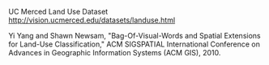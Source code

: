 
UC Merced Land Use Dataset
http://vision.ucmerced.edu/datasets/landuse.html

Yi Yang and Shawn Newsam, "Bag-Of-Visual-Words and Spatial Extensions for Land-Use Classification," ACM SIGSPATIAL International Conference on Advances in Geographic Information Systems (ACM GIS), 2010.
